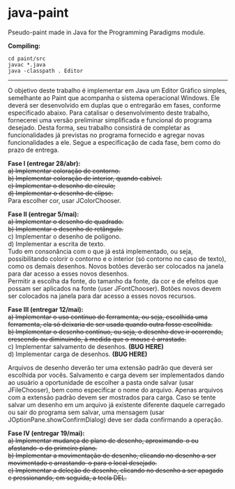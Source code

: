 # java-paint

Pseudo-paint made in Java for the Programming Paradigms module.

**Compiling:**  
```
cd paint/src
javac *.java  
java -classpath . Editor  
```

---
O objetivo deste trabalho é implementar em Java um Editor Gráfico simples, semelhante ao Paint que acompanha o sistema operacional Windows. Ele deverá ser desenvolvido em duplas que o entregarão em fases, conforme especificado abaixo.
Para catalisar o desenvolvimento deste trabalho, fornecerei uma versão preliminar simplificada e funcional do programa desejado. Desta forma, seu trabalho consistirá de completar as funcionalidades já previstas no programa fornecido e agregar novas funcionalidades a ele.
Segue a especificação de cada fase, bem como do prazo de entrega.


**Fase I (entregar 28/abr):**  
~~a) Implementar coloração de contorno.~~  
~~b) Implementar coloração de interior, quando cabível.~~  
~~c) Implementar o desenho de círculo;~~  
~~d) Implementar o desenho de elipse.~~  
Para escolher cor, usar JColorChooser.  


**Fase II (entregar 5/mai):**  
~~a) Implementar o desenho de quadrado.~~  
~~b) Implementar o desenho de retângulo.~~  
c) Implementar o desenho de polígono.  
d) Implementar a escrita de texto.  
Tudo em consonância com o que já está implementado, ou seja, possibilitando colorir o contorno e o interior (só contorno no caso de texto), como os demais desenhos. Novos botões deverão ser colocados na janela para dar acesso a esses novos desenhos.  
Permitir a escolha da fonte, do tamanho da fonte, da cor e de efeitos que possam ser aplicados na fonte (user JFontChooser). Botões novos devem ser colocados na janela para dar acesso a esses novos recursos.  


**Fase III (entregar 12/mai):**  
~~a) Implementar o uso contínuo de ferramenta, ou seja, escolhida uma ferramenta, ela só deixaria de ser usada quando outra fosse escolhida.~~  
~~b) Implementar o desenho contínuo, ou seja, o desenho deve ir ocorrendo, crescendo ou diminuindo, à medida que o mouse é arrastado.~~  
c) Implementar salvamento de desenhos. **(BUG HERE)**  
d) Implementar carga de desenhos. **(BUG HERE)**  

Arquivos de desenho deverão ter uma extensão padrão que deverá ser escolhida por vocês. Salvamento e carga devem ser implementados dando ao usuário a oportunidade de escolher a pasta onde salvar (usar JFileChooser), bem como especificar o nome do arquivo. Apenas arquivos com a extensão padrão devem ser mostrados para carga. Caso se tente salvar um desenho em um arquivo já existente diferente daquele carregado ou sair do programa sem salvar, uma mensagem (usar JOptionPane.showConfirmDialog) deve ser dada confirmando a operação.  


**Fase IV (entregar 19/mai):**  
~~a) Implementar mudança de plano de desenho, aproximando-o ou afastando-o do primeiro plano.~~  
~~b) Implementar a movimentação de desenho, clicando no desenho a ser movimentado e arrastando-o para o local desejado.~~  
~~c) Implementar a deleção de desenho, clicando no desenho a ser apagado e pressionando, em seguida, a tecla DEL.~~  
